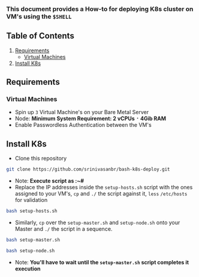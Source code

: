 ### This document provides a How-to for deploying K8s cluster on VM's using the `$SHELL`  

## Table of Contents      
1) [Requirements](#)       
	* [Virtual Machines](#)      
2) [Install K8s](#)     

## Requirements      
### Virtual Machines     
- Spin up `3` Virtual Machine's on your Bare Metal Server       
- Node: **Minimum System Requirement: 2 vCPUs ᛫ 4Gib RAM**       
- Enable Passwordless Authentication between the VM's      

## Install K8s           
- Clone this repository         
```bash       
git clone https://github.com/srinivasanbr/bash-k8s-deploy.git       
```      
- Note: **Execute script as :~#**     
- Replace the IP addresses inside the `setup-hosts.sh` script with the ones assigned to your VM's, `cp` and `./` the script against it, `less`  `/etc/hosts` for validation    

```bash      
bash setup-hosts.sh      
```     
- Similarly, `cp` over the `setup-master.sh` and `setup-node.sh` onto your Master and `./` the script in a sequence.      
```bash      
bash setup-master.sh      
```      
```bash      
bash setup-node.sh      
```     
- Note: **You'll have to wait until the `setup-master.sh` script completes it execution**  